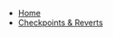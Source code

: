 <!-- docs/_sidebar.md -->
* [Home](/)
* [Checkpoints & Reverts](checkpoint.md "Introduces checkpoint & revert tech")